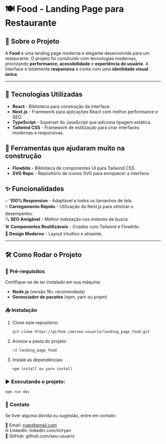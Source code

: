 # 🍽️ Food - Landing Page para Restaurante

## 📌 Sobre o Projeto

A **Food** é uma landing page moderna e elegante desenvolvida para um restaurante. O projeto foi construído com tecnologias modernas, priorizando **performance, acessibilidade** e **experiência do usuário**. A interface é totalmente **responsiva** e conta com uma **identidade visual única**.

---

## 🚀 Tecnologias Utilizadas

- **React** - Biblioteca para construção da interface.
- **Next.js** - Framework para aplicações React com melhor performance e SEO.
- **TypeScript** - Superset do JavaScript que adiciona tipagem estática.
- **Tailwind CSS** - Framework de estilização para criar interfaces modernas e responsivas.

## 🔧 Ferramentas que ajudaram muito na construção
- **Flowbite** - Biblioteca de componentes UI para Tailwind CSS.
- **SVG Repo** - Repositório de ícones SVG para enriquecer a interface.

## ✨ Funcionalidades

✅ **100% Responsivo** - Adaptável a todos os tamanhos de tela.  
⚡ **Carregamento Rápido** - Utilização do Next.js para otimizar o desempenho.  
🔍 **SEO Amigável** - Melhor indexação nos motores de busca.  
🛠️ **Componentes Reutilizáveis** - Criados com Tailwind e Flowbite.  
🎨 **Design Moderno** - Layout intuitivo e atraente.  

---

## 🛠️ Como Rodar o Projeto

### 📌 Pré-requisitos

Certifique-se de ter instalado em sua máquina:

- **Node.js** (versão 16+ recomendada)  
- **Gerenciador de pacotes** (npm, yarn ou pnpm)  

### 📥 Instalação

1. Clone este repositório:

   ```sh
   git clone https://github.com/seu-usuario/landing_page_food.git
2. Acesse a pasta do projeto:
   ```sh
   cd landing_page_food
3. Instale as dependências:
   ```sh
   npm install ou yarn install

### ▶️ Executando o projeto:
   ```sh
   npm run dev
```

### 🤝 Contato
Se tiver alguma dúvida ou sugestão, entre em contato:

📧 Email: ryan@email.com <br>
🌐 LinkedIn: linkedin.com/in/ryan <br>
🐙 GitHub: github.com/seu-usuario
